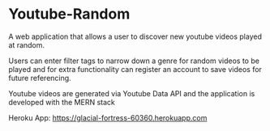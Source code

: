 # Youtube-Random

A web application that allows a user to discover new youtube videos played at random.

Users can enter filter tags to narrow down a genre for random videos to be played and for extra functionality can register an account to save videos for future referencing.

Youtube videos are generated via Youtube Data API and the application is developed with the MERN stack

Heroku App: https://glacial-fortress-60360.herokuapp.com